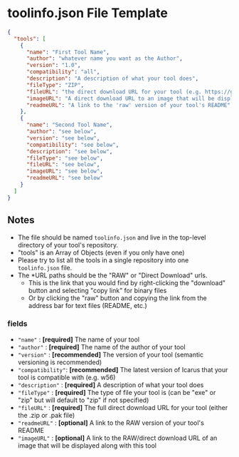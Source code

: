 # toolinfo.json File Template

```json
{
  "tools": [
    {
      "name": "First Tool Name",
      "author": "whatever name you want as the Author",
      "version": "1.0",
      "compatibility": "all",
      "description": "A description of what your tool does",
      "fileType": "ZIP",
      "fileURL": "the direct download URL for your tool (e.g. https://github.com/your-repo/Icarus-Tools/raw/your-branch/your-tool.pak)",
      "imageURL": "A direct download URL to an image that will be displayed in the tool list (optional)",
      "readmeURL": "A link to the 'raw' version of your tool's README"
    },
    {
      "name": "Second Tool Name",
      "author": "see below",
      "version": "see below",
      "compatibility": "see below",
      "description": "see below",
      "fileType": "see below",
      "fileURL": "see below",
      "imageURL": "see below",
      "readmeURL": "see below"
    }
  ]
}
```

## Notes

- The file should be named `toolinfo.json` and live in the top-level directory of your tool's repository.
- "tools" is an Array of Objects (even if you only have one)
- Please try to list all the tools in a single repository into one `toolinfo.json` file.
- The *URL paths should be the "RAW" or "Direct Download" urls.
  - This is the link that you would find by right-clicking the "download" button and selecting "copy link" for binary files
  - Or by clicking the "raw" button and copying the link from the address bar for text files (README, etc.)

### fields

- `"name"`         : **[required]** The name of your tool
- `"author"`       : **[required]** The name of the author of your tool
- `"version"`      : **[recommended]** The version of your tool (semantic versioning is recommended)
- `"compatibility"`: **[recommended]** The latest version of Icarus that your tool is compatible with (e.g. w56)
- `"description"`  : **[required]** A description of what your tool does
- `"fileType"`     : **[required]** The type of file your tool is (can be "exe" or "zip" but will default to "zip" if not specified)
- `"fileURL"`      : **[required]** The full direct download URL for your tool (either the .zip or .pak file)
- `"readmeURL"`    : **[optional]** A link to the RAW version of your tool's README
- `"imageURL"`     : **[optional]** A link to the RAW/direct download URL of an image that will be displayed along with this tool
